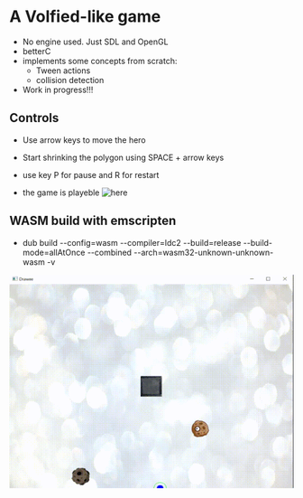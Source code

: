 # A Volfied-like game
- No engine used. Just SDL and OpenGL
- betterC
- implements some concepts from scratch:
    * Tween actions
    * collision detection
- Work in progress!!!

## Controls
- Use arrow keys to move the hero
- Start shrinking the polygon using SPACE + arrow keys
- use key P for pause and R for restart

- the game is playeble ![here](https://aferust.github.io/drawee/)

## WASM build with emscripten
- dub build --config=wasm --compiler=ldc2 --build=release --build-mode=allAtOnce --combined --arch=wasm32-unknown-unknown-wasm -v

![](demo.gif)